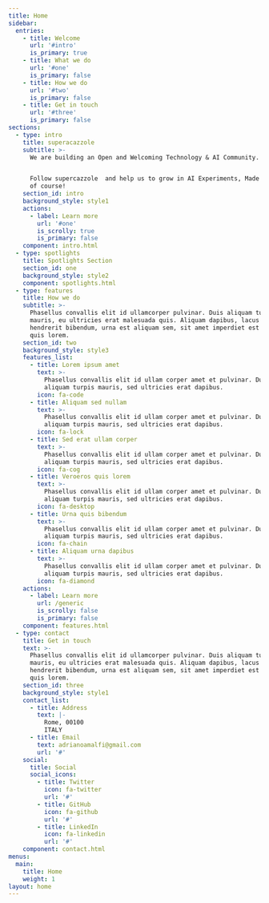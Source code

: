 ```yaml
---
title: Home
sidebar:
  entries:
    - title: Welcome
      url: '#intro'
      is_primary: true
    - title: What we do
      url: '#one'
      is_primary: false
    - title: How we do
      url: '#two'
      is_primary: false
    - title: Get in touch
      url: '#three'
      is_primary: false
sections:
  - type: intro
    title: superacazzole
    subtitle: >-
      We are building an Open and Welcoming Technology & AI Community. 


      Follow supercazzole  and help us to grow in AI Experiments, Made in Italy
      of course!
    section_id: intro
    background_style: style1
    actions:
      - label: Learn more
        url: '#one'
        is_scrolly: true
        is_primary: false
    component: intro.html
  - type: spotlights
    title: Spotlights Section
    section_id: one
    background_style: style2
    component: spotlights.html
  - type: features
    title: How we do
    subtitle: >-
      Phasellus convallis elit id ullamcorper pulvinar. Duis aliquam turpis
      mauris, eu ultricies erat malesuada quis. Aliquam dapibus, lacus eget
      hendrerit bibendum, urna est aliquam sem, sit amet imperdiet est velit
      quis lorem.
    section_id: two
    background_style: style3
    features_list:
      - title: Lorem ipsum amet
        text: >-
          Phasellus convallis elit id ullam corper amet et pulvinar. Duis
          aliquam turpis mauris, sed ultricies erat dapibus.
        icon: fa-code
      - title: Aliquam sed nullam
        text: >-
          Phasellus convallis elit id ullam corper amet et pulvinar. Duis
          aliquam turpis mauris, sed ultricies erat dapibus.
        icon: fa-lock
      - title: Sed erat ullam corper
        text: >-
          Phasellus convallis elit id ullam corper amet et pulvinar. Duis
          aliquam turpis mauris, sed ultricies erat dapibus.
        icon: fa-cog
      - title: Veroeros quis lorem
        text: >-
          Phasellus convallis elit id ullam corper amet et pulvinar. Duis
          aliquam turpis mauris, sed ultricies erat dapibus.
        icon: fa-desktop
      - title: Urna quis bibendum
        text: >-
          Phasellus convallis elit id ullam corper amet et pulvinar. Duis
          aliquam turpis mauris, sed ultricies erat dapibus.
        icon: fa-chain
      - title: Aliquam urna dapibus
        text: >-
          Phasellus convallis elit id ullam corper amet et pulvinar. Duis
          aliquam turpis mauris, sed ultricies erat dapibus.
        icon: fa-diamond
    actions:
      - label: Learn more
        url: /generic
        is_scrolly: false
        is_primary: false
    component: features.html
  - type: contact
    title: Get in touch
    text: >-
      Phasellus convallis elit id ullamcorper pulvinar. Duis aliquam turpis
      mauris, eu ultricies erat malesuada quis. Aliquam dapibus, lacus eget
      hendrerit bibendum, urna est aliquam sem, sit amet imperdiet est velit
      quis lorem.
    section_id: three
    background_style: style1
    contact_list:
      - title: Address
        text: |-
          Rome, 00100
          ITALY
      - title: Email
        text: adrianoamalfi@gmail.com
        url: '#'
    social:
      title: Social
      social_icons:
        - title: Twitter
          icon: fa-twitter
          url: '#'
        - title: GitHub
          icon: fa-github
          url: '#'
        - title: LinkedIn
          icon: fa-linkedin
          url: '#'
    component: contact.html
menus:
  main:
    title: Home
    weight: 1
layout: home
---
```


